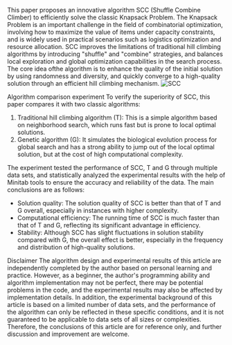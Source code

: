 This paper proposes an innovative algorithm SCC (Shuffle Combine Climber) to efficiently solve the classic Knapsack Problem. The Knapsack Problem is an important challenge in the field of combinatorial optimization, involving how to maximize the value of items under capacity constraints, and is widely used in practical scenarios such as logistics optimization and resource allocation.
SCC improves the limitations of traditional hill climbing algorithms by introducing "shuffle" and "combine" strategies, and balances local exploration and global optimization capabilities in the search process. The core idea of ​​the algorithm is to enhance the quality of the initial solution by using randomness and diversity, and quickly converge to a high-quality solution through an efficient hill climbing mechanism.
![SCC](https://github.com/user-attachments/assets/fd79cf41-181a-4725-a33d-60efb4c5d53d)

Algorithm comparison experiment
To verify the superiority of SCC, this paper compares it with two classic algorithms:
1. Traditional hill climbing algorithm (T): This is a simple algorithm based on neighborhood search, which runs fast but is prone to local optimal solutions.
2. Genetic algorithm (G): It simulates the biological evolution process for global search and has a strong ability to jump out of the local optimal solution, but at the cost of high computational complexity.

The experiment tested the performance of SCC, T and G through multiple data sets, and statistically analyzed the experimental results with the help of Minitab tools to ensure the accuracy and reliability of the data. The main conclusions are as follows:
* Solution quality: The solution quality of SCC is better than that of T and G overall, especially in instances with higher complexity.
* Computational efficiency: The running time of SCC is much faster than that of T and G, reflecting its significant advantage in efficiency.
* Stability: Although SCC has slight fluctuations in solution stability compared with G, the overall effect is better, especially in the frequency and distribution of high-quality solutions.

Disclaimer
The algorithm design and experimental results of this article are independently completed by the author based on personal learning and practice. However, as a beginner, the author's programming ability and algorithm implementation may not be perfect, there may be potential problems in the code, and the experimental results may also be affected by implementation details. In addition, the experimental background of this article is based on a limited number of data sets, and the performance of the algorithm can only be reflected in these specific conditions, and it is not guaranteed to be applicable to data sets of all sizes or complexities. Therefore, the conclusions of this article are for reference only, and further discussion and improvement are welcome.
